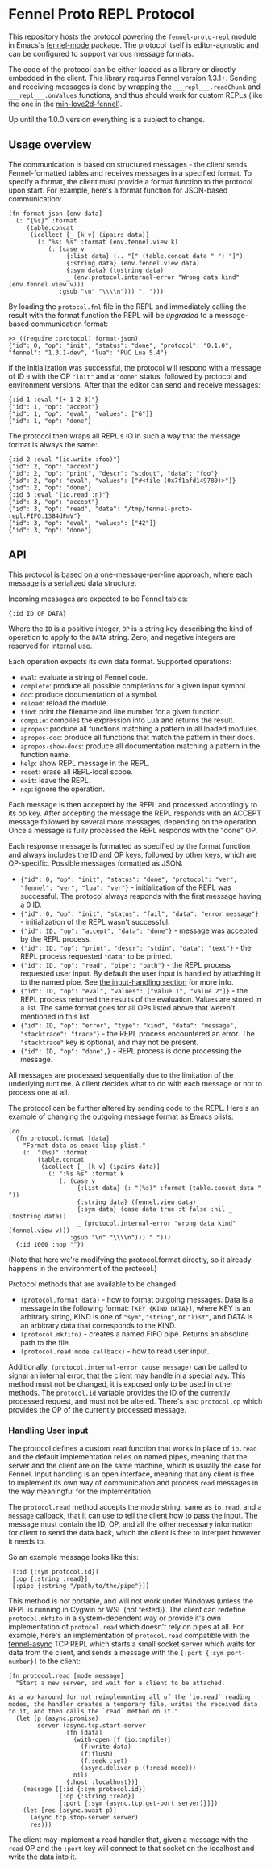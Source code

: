 # Fennel Proto REPL Protocol

This repository hosts the protocol powering the `fennel-proto-repl` module in Emacs's [fennel-mode][1] package.
The protocol itself is editor-agnostic and can be configured to support various message formats.

The code of the protocol can be either loaded as a library or directly embedded in the client.
This library requires Fennel version 1.3.1+.
Sending and receiving messages is done by wrapping the `___repl___.readChunk` and `___repl___.onValues` functions, and thus should work for custom REPLs (like the one in the [min-love2d-fennel][2]).

Up until the 1.0.0 version everything is a subject to change.

## Usage overview

The communication is based on structured messages - the client sends Fennel-formatted tables and receives messages in a specified format.
To specify a format, the client must provide a format function to the protocol upon start.
For example, here's a format function for JSON-based communication:

```fennel
(fn format-json [env data]
  (: "{%s}" :format
     (table.concat
      (icollect [_ [k v] (ipairs data)]
        (: "%s: %s" :format (env.fennel.view k)
           (: (case v
                {:list data} (.. "[" (table.concat data " ") "]")
                {:string data} (env.fennel.view data)
                {:sym data} (tostring data)
                _ (env.protocol.internal-error "Wrong data kind" (env.fennel.view v)))
              :gsub "\n" "\\\\n"))) ", ")))
```

By loading the `protocol.fnl` file in the REPL and immediately calling the result with the format function the REPL will be *upgraded* to a message-based communication format:

```fennel
>> ((require :protocol) format-json)
{"id": 0, "op": "init", "status": "done", "protocol": "0.1.0", "fennel": "1.3.1-dev", "lua": "PUC Lua 5.4"}
```

If the initialization was successful, the protocol will respond with a message of ID `0` with the OP `"init"` and a  `"done"` status, followed by protocol and environment versions.
After that the editor can send and receive messages:

```fennel
{:id 1 :eval "(+ 1 2 3)"}
{"id": 1, "op": "accept"}
{"id": 1, "op": "eval", "values": ["6"]}
{"id": 1, "op": "done"}
```

The protocol then wraps all REPL's IO in such a way that the message format is always the same:

```fennel
{:id 2 :eval "(io.write :foo)"}
{"id": 2, "op": "accept"}
{"id": 2, "op": "print", "descr": "stdout", "data": "foo"}
{"id": 2, "op": "eval", "values": ["#<file (0x7f1afd149780)>"]}
{"id": 2, "op": "done"}
{:id 3 :eval "(io.read :n)"}
{"id": 3, "op": "accept"}
{"id": 3, "op": "read", "data": "/tmp/fennel-proto-repl.FIFO.1384dFmV"}
{"id": 3, "op": "eval", "values": ["42"]}
{"id": 3, "op": "done"}
```

## API

This protocol is based on a one-message-per-line approach, where each message is a serialized data structure.

Incoming messages are expected to be Fennel tables:

```fennel
{:id ID OP DATA}
```

Where the `ID` is a positive integer, `OP` is a string key describing the kind of operation to apply to the `DATA` string.
Zero, and negative integers are reserved for internal use.

Each operation expects its own data format.
Supported operations:

- `eval`: evaluate a string of Fennel code.
- `complete`: produce all possible completions for a given input symbol.
- `doc`: produce documentation of a symbol.
- `reload`: reload the module.
- `find`: print the filename and line number for a given function.
- `compile`: compiles the expression into Lua and returns the result.
- `apropos`: produce all functions matching a pattern in all loaded modules.
- `apropos-doc`: produce all functions that match the pattern in their docs.
- `apropos-show-docs`: produce all documentation matching a pattern in the function name.
- `help`: show REPL message in the REPL.
- `reset`: erase all REPL-local scope.
- `exit`: leave the REPL.
- `nop`: ignore the operation.

Each message is then accepted by the REPL and processed accordingly to its op key.
After accepting the message the REPL responds with an ACCEPT message followed by several more messages, depending on the operation.
Once a message is fully processed the REPL responds with the "done" OP.

Each response message is formatted as specified by the format function and always includes the ID and OP keys, followed by other keys, which are OP-specific.
Possible messages formatted as JSON:

- `{"id": 0, "op": "init", "status": "done", "protocol": "ver", "fennel": "ver", "lua": "ver"}` - initialization of the REPL was successful.
  The protocol always responds with the first message having a 0 ID.
- `{"id": 0, "op": "init", "status": "fail", "data": "error message"}` - initialization of the REPL wasn't successful.
- `{"id": ID, "op": "accept", "data": "done"}` - message was accepted by the REPL process.
- `{"id": ID, "op": "print", "descr": "stdin", "data": "text"}` - the REPL process requested `"data"` to be printed.
- `{"id": ID, "op": "read", "pipe": "path"}` - the REPL process requested user input.
  By default the user input is handled by attaching it to the named pipe.
  See [the input-handling section](#handling-user-input) for more info.
- `{"id": ID, "op": "eval", "values": ["value 1", "value 2"]}` - the REPL process returned the results of the evaluation.
  Values are stored in a list.
  The same format goes for all OPs listed above that weren't mentioned in this list.
- `{"id": ID, "op": "error", "type": "kind", "data": "message", "stacktrace": "trace"}` - the REPL process encountered an error.
  The `"stacktrace"` key is optional, and may not be present.
- `{"id": ID, "op": "done",}` - REPL process is done processing the message.

All messages are processed sequentially due to the limitation of the underlying runtime.
A client decides what to do with each message or not to process one at all.

The protocol can be further altered by sending code to the REPL.
Here's an example of changing the outgoing message format as Emacs plists:

```fennel
(do
  (fn protocol.format [data]
    "Format data as emacs-lisp plist."
    (:  "(%s)" :format
        (table.concat
         (icollect [_ [k v] (ipairs data)]
           (: ":%s %s" :format k
              (: (case v
                   {:list data} (: "(%s)" :format (table.concat data " "))
                   {:string data} (fennel.view data)
                   {:sym data} (case data true :t false :nil _ (tostring data))
                   _ (protocol.internal-error "wrong data kind" (fennel.view v)))
                 :gsub "\n" "\\\\n"))) " ")))
  {:id 1000 :nop ""})
```

(Note that here we're modifying the protocol.format directly, so it already happens in the environment of the protocol.)

Protocol methods that are available to be changed:

- `(protocol.format data)` - how to format outgoing messages.
  Data is a message in the following format: `[KEY {KIND DATA}]`, where KEY is an arbitrary string, KIND is one of `"sym"`, `"string"`, or `"list"`, and DATA is an arbitrary data that corresponds to the KIND.
- `(protocol.mkfifo)` - creates a named FIFO pipe.
  Returns an absolute path to the file.
- `(protocol.read mode callback)` - how to read user input.

Additionally, `(protocol.internal-error cause message)` can be called to signal an internal error, that the client may handle in a special way.
This method must not be changed, it is exposed only to be used in other methods.
The `protocol.id` variable provides the ID of the currently processed request, and must not be altered.
There's also `protocol.op` which provides the OP of the currently processed message.

### Handling User input

The protocol defines a custom `read` function that works in place of `io.read` and the default implementation relies on named pipes, meaning that the server and the client are on the same machine, which is usually the case for Fennel.
Input handling is an open interface, meaning that any client is free to implement its own way of communication and process `read` messages in the way meaningful for the implementation.

The `protocol.read` method accepts the mode string, same as `io.read`, and a `message` callback, that it can use to tell the client how to pass the input.
The message must contain the ID, OP, and all the other necessary information for client to send the data back, which the client is free to interpret however it needs to.

So an example message looks like this:

```fennel
[[:id {:sym protocol.id}]
 [:op {:string :read}]
 [:pipe {:string "/path/to/the/pipe"}]]
```

This method is not portable, and will not work under Windows (unless the REPL is running in Cygwin or WSL (not tested)).
The client can redefine `protocol.mkfifo` in a system-dependent way or provide it's own implementation of `protocol.read` which doesn't rely on pipes at all.
For example, here's an implementation of `protocol.read` compatible with the [fennel-async][3] TCP REPL which starts a small socket server which waits for data from the client, and sends a message with the `[:port {:sym port-number}]` to the client:

```fennel
(fn protocol.read [mode message]
  "Start a new server, and wait for a client to be attached.

As a workaround for not reimplementing all of the `io.read` reading
modes, the handler creates a temporary file, writes the received data
to it, and then calls the `read` method on it."
  (let [p (async.promise)
        server (async.tcp.start-server
                (fn [data]
                  (with-open [f (io.tmpfile)]
                    (f:write data)
                    (f:flush)
                    (f:seek :set)
                    (async.deliver p (f:read mode)))
                  nil)
                {:host :localhost})]
    (message [[:id {:sym protocol.id}]
              [:op {:string :read}]
              [:port {:sym (async.tcp.get-port server)}]])
    (let [res (async.await p)]
      (async.tcp.stop-server server)
      res)))
```

The client may implement a read handler that, given a message with the `read` OP and the `:port` key will connect to that socket on the localhost and write the data into it.

[1]: https://git.sr.ht/~technomancy/fennel-mode
[2]: https://gitlab.com/alexjgriffith/min-love2d-fennel/-/blob/ecce4e3e802b3a85490341e13f8c562315f751d2/lib/stdio.fnl
[3]: https://github.com/andreyorst/fennel-async
